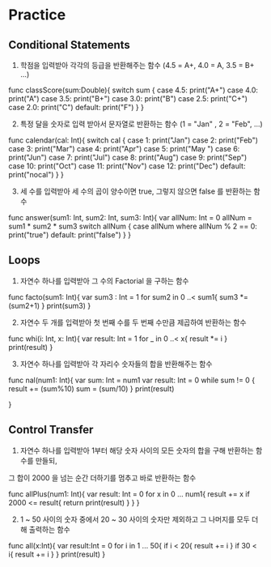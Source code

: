 # Practice

## Conditional Statements

1) 학점을 입력받아 각각의 등급을 반환해주는 함수 (4.5 = A+, 4.0 = A, 3.5 = B+ ...)

func classScore(sum:Double){
    switch sum {
    case 4.5:
        print("A+")
    case 4.0:
        print("A")
    case 3.5:
        print("B+")
    case 3.0:
        print("B")
    case 2.5:
        print("C+")
    case 2.0:
        print("C")
    default:
        print("F")
    }
}

2) 특정 달을 숫자로 입력 받아서 문자열로 반환하는 함수 (1 = "Jan" , 2 = "Feb", ...)

func calendar(cal: Int){
    switch cal {
    case 1:
        print("Jan")
    case 2:
        print("Feb")
    case 3:
        print("Mar")
    case 4:
        print("Apr")
    case 5:
        print("May ")
    case 6:
        print("Jun")
    case 7:
        print("Jul")
    case 8:
        print("Aug")
    case 9:
        print("Sep")
    case 10:
        print("Oct")
    case 11:
        print("Nov")
    case 12:
        print("Dec")
    default:
        print("nocal")
    }
}

3) 세 수를 입력받아 세 수의 곱이 양수이면 true, 그렇지 않으면 false 를 반환하는 함수

func answer(sum1: Int, sum2: Int, sum3: Int){
    var allNum: Int = 0
    allNum = sum1 * sum2 * sum3
    switch allNum {
    case allNum where allNum % 2 == 0:
        print("true")
    default:
        print("false")
    }
}

## Loops

1) 자연수 하나를 입력받아 그 수의 Factorial 을 구하는 함수

func facto(sum1: Int){
    var sum3 : Int = 1
    for sum2 in 0 ..< sum1{
        sum3 *= (sum2+1)
        }
    print(sum3)
}



2) 자연수 두 개를 입력받아 첫 번째 수를 두 번째 수만큼 제곱하여 반환하는 함수

func whi(i: Int, x: Int){
    var result: Int = 1
    for _ in 0 ..< x{
        result *= i
    }
    print(result)
}



3) 자연수 하나를 입력받아 각 자리수 숫자들의 합을 반환해주는 함수

func nal(num1: Int){
    var sum: Int = num1
    var result: Int = 0 
    while sum != 0 {
            result += (sum%10)
      sum = (sum/10)
	} 	print(result) 

}



## Control Transfer

1) 자연수 하나를 입력받아 1부터 해당 숫자 사이의 모든 숫자의 합을 구해 반환하는 함수를 만들되,

  그 합이 2000 을 넘는 순간 더하기를 멈추고 바로 반환하는 함수

func allPlus(num1: Int){
    var result: Int = 0
    for x in 0 ... num1{
        result += x
        if 2000 <= result{
            return print(result)
        }
    }
}



2) 1 ~ 50 사이의 숫자 중에서 20 ~ 30 사이의 숫자만 제외하고 그 나머지를 모두 더해 출력하는 함수

func all(x:Int){
var result:Int = 0
for i in 1 ... 50{
    if i < 20{
        result += i
        }
    if 30 < i{
        result += i
        }
    }
    print(result)
}